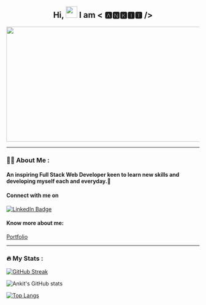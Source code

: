 <!-- ![1Mulesoft](https://user-images.githubusercontent.com/101567851/191064787-1e9953d3-9ae6-4890-bfda-cc762594fc1c.jpg) -->
<!-- <div id="header" align="center">
  <img src="https://media.giphy.com/media/M9gbBd9nbDrOTu1Mqx/giphy.gif" width="100"/>
</div> -->


<h2 align="center">
  Hi,
  <img src="https://media.giphy.com/media/hvRJCLFzcasrR4ia7z/giphy.gif" width="30px"/>
   I am < 🅰🅽🅺🅸🆃 />
  
</h2>

<div align="center">
  <img src="https://www.lambdatest.com/resources/images/news24.gif" width="600" height="300"/>
</div>

---
### 👨‍💻 About Me :

#### An inspiring Full Stack Web Developer keen to learn new skills and developing myself each and everyday.🌱 

#### Connect with me on 
<a href="https://www.linkedin.com/in/ankit-yadav-757010182">
    <img src="https://img.shields.io/badge/LinkedIn-blue?style=for-the-badge&logo=linkedin&logoColor=white" alt="LinkedIn Badge"/>
  </a>
  
#### Know more about me: 
  <a href="https://ankit-yadav09.github.io/">Portfolio</a>
  
<!--  <img src="https://komarev.com/ghpvc/?username=Ankit-yadav09&style=flat-square&color=blue" alt=""/> -->

---
### :fire: My Stats :

[![GitHub Streak](http://github-readme-streak-stats.herokuapp.com?user=Ankit-yadav09&theme=dark&background=000000)](https://git.io/streak-stats)

![Ankit's GitHub stats](https://github-readme-stats.vercel.app/api?username=Ankit-yadav09&show_icons=true&theme=highcontrast)

[![Top Langs](https://github-readme-stats.vercel.app/api/top-langs/?username=Ankit-yadav09&layout=compact&theme=vision-friendly-dark)](https://github.com/anuraghazra/github-readme-stats)

<!--
**Ankit-yadav09/Ankit-yadav09** is a ✨ _special_ ✨ repository because its `README.md` (this file) appears on your GitHub profile.

Here are some ideas to get you started:

- 🔭 I’m currently working on ...
- 🌱 I’m currently learning ...
- 👯 I’m looking to collaborate on ...
- 🤔 I’m looking for help with ...
- 💬 Ask me about ...
- 📫 How to reach me: ...
- 😄 Pronouns: ...
- ⚡ Fun fact: ...
-->

